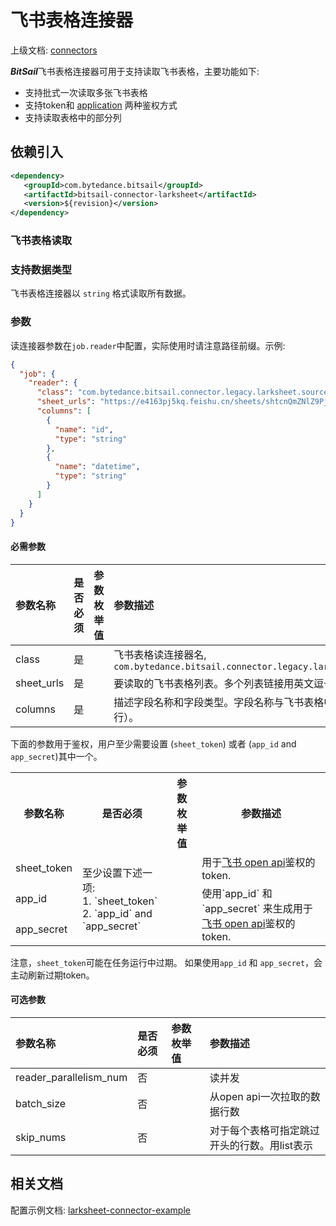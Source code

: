 # 飞书表格连接器

上级文档: [connectors](../README.md)

***BitSail***飞书表格连接器可用于支持读取飞书表格，主要功能如下:

 - 支持批式一次读取多张飞书表格
 - 支持token和 [application](https://open.feishu.cn/document/ukTMukTMukTM/uYTM5UjL2ETO14iNxkTN/terminology?lang=en-US) 两种鉴权方式
 - 支持读取表格中的部分列


## 依赖引入

```xml
<dependency>
   <groupId>com.bytedance.bitsail</groupId>
   <artifactId>bitsail-connector-larksheet</artifactId>
   <version>${revision}</version>
</dependency>
```

### 飞书表格读取

### 支持数据类型

飞书表格连接器以 `string` 格式读取所有数据。


### 参数

读连接器参数在`job.reader`中配置，实际使用时请注意路径前缀。示例:

```json
{
  "job": {
    "reader": {
      "class": "com.bytedance.bitsail.connector.legacy.larksheet.source.LarkSheetInputFormat",
      "sheet_urls": "https://e4163pj5kq.feishu.cn/sheets/shtcnQmZNlZ9PjZUJKT5oU3Sjjg?sheet=ZbzDHq",
      "columns": [
        {
          "name": "id",
          "type": "string"
        },
        {
          "name": "datetime",
          "type": "string"
        }
      ]
    }
  }
}
```

#### 必需参数

| 参数名称                  | 是否必须 | 参数枚举值 | 参数描述                                                                                                    |
|:-----------------------------|:---------|:---------------|:---------------------------------------------------------------------------------------------------------------|
| class                        | 是      |                | 飞书表格读连接器名, `com.bytedance.bitsail.connector.legacy.larksheet.source.LarkSheetInputFormat` |
|sheet_urls | 是 |  | 要读取的飞书表格列表。多个列表链接用英文逗号分隔| 
| columns | 是 | | 描述字段名称和字段类型。字段名称与飞书表格中的header相关（header即为第一行）。|

下面的参数用于鉴权，用户至少需要设置 (`sheet_token`) 或者 (`app_id` and `app_secret`)其中一个。


<table>
    <tr>
        <th>参数名称</th>
        <th>是否必须</th>
        <th>参数枚举值</th>
        <th>参数描述</th>
    </tr>
    <tr>
        <td>sheet_token</td>
        <td rowspan="3">至少设置下述一项:<br/>1. `sheet_token`<br/>2. `app_id` and `app_secret`</td>
        <td></td>
        <td>用于<a href="https://open.feishu.cn/document/ukTMukTMukTM/ugTMzUjL4EzM14COxMTN">飞书 open api</a>鉴权的token.</td>
    </tr>
    <tr>
        <td>app_id</td>
        <td></td>
        <td rowspan="2">使用`app_id` 和 `app_secret` 来生成用于<a href="https://open.feishu.cn/document/ukTMukTMukTM/ugTMzUjL4EzM14COxMTN">飞书 open api</a>鉴权的token.</td>
    </tr>
    <tr>
        <td>app_secret</td>
        <td></td>
    </tr>
</table>

注意，`sheet_token`可能在任务运行中过期。
如果使用`app_id` 和 `app_secret`，会主动刷新过期token。


#### 可选参数

| 参数名称                  | 是否必须 | 参数枚举值 | 参数描述                                                                                                    |
|:-----------------------------|:---------|:---------------|:---------------------------------------------------------------------------------------------------------------|
| reader_parallelism_num | 否       |                | 读并发                                               |
| batch_size | 否 | | 从open api一次拉取的数据行数|
|skip_nums| 否 | | 对于每个表格可指定跳过开头的行数。用list表示|

## 相关文档

配置示例文档: [larksheet-connector-example](./larksheet-example.md)
